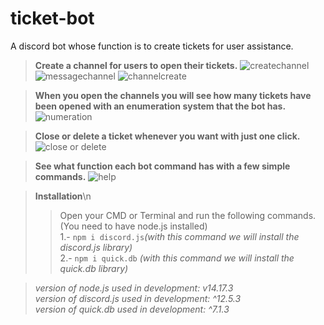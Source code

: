 # ticket-bot
A discord bot whose function is to create tickets for user assistance.

> **Create a channel for users to open their tickets.**
![createchannel](https://i.imgur.com/8yn4PDB.gif)
![messagechannel](https://i.imgur.com/kLNQJNj.gif)
![channelcreate](https://i.imgur.com/wONtls5.gif)



> **When you open the channels you will see how many tickets have been opened with an enumeration system that the bot has.**
![numeration](https://i.imgur.com/ws8nWn0.gif)



> **Close or delete a ticket whenever you want with just one click.**
![close or delete](https://i.imgur.com/4eaGqYt.gif)



> **See what function each bot command has with a few simple commands.**
![help](https://i.imgur.com/v1vG4qq.gif)

> **Installation**\n
>>Open your CMD or Terminal and run the following commands. (You need to have node.js installed)<br />
>>1.- `npm i discord.js`_(with this command we will install the discord.js library)_<br />
>>2.- `npm i quick.db` _(with this command we will install the quick.db library)_<br />

>_version of node.js used in development: v14.17.3_<br />
>_version of discord.js used in development: ^12.5.3_<br />
>_version of quick.db used in development: ^7.1.3_<br />
